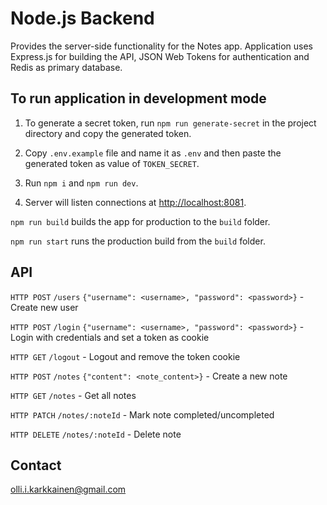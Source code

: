 # Node.js Backend

Provides the server-side functionality for the Notes app. Application uses Express.js for building the API, JSON Web Tokens for authentication and Redis as primary database.

## To run application in development mode

1. To generate a secret token, run `npm run generate-secret` in the project directory and copy the generated token.

2. Copy `.env.example` file and name it as `.env` and then paste the generated token as value of `TOKEN_SECRET`.

3. Run `npm i` and `npm run dev`.

4. Server will listen connections at [http://localhost:8081](http://localhost:8081).

`npm run build` builds the app for production to the `build` folder.

`npm run start` runs the production build from the `build` folder.

## API

`HTTP POST` `/users` `{"username": <username>, "password": <password>}` - Create new user

`HTTP POST` `/login` `{"username": <username>, "password": <password>}` - Login with credentials and set a token as cookie

`HTTP GET` `/logout` - Logout and remove the token cookie

`HTTP POST` `/notes` `{"content": <note_content>}` - Create a new note

`HTTP GET` `/notes` - Get all notes

`HTTP PATCH` `/notes/:noteId` - Mark note completed/uncompleted

`HTTP DELETE` `/notes/:noteId` - Delete note

## Contact

olli.i.karkkainen@gmail.com
